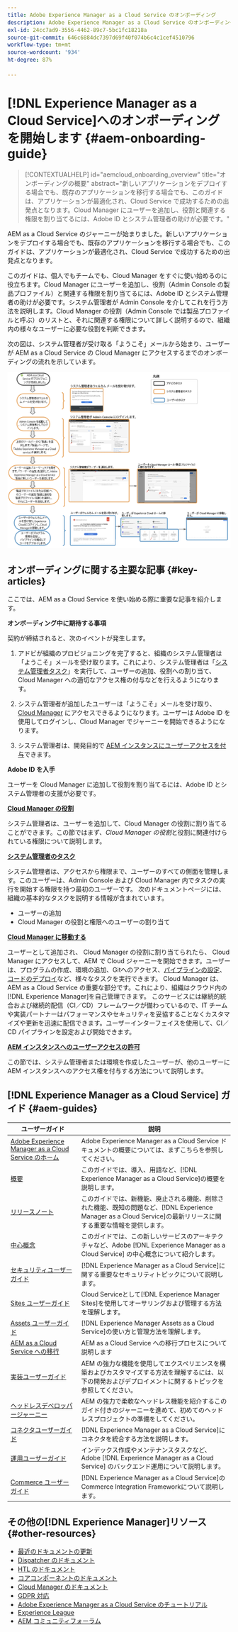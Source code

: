 ```yaml
---
title: Adobe Experience Manager as a Cloud Service のオンボーディング
description: Adobe Experience Manager as a Cloud Service のオンボーディングに関するセルフヘルプリソースおよびドキュメントリンク
exl-id: 24cc7ad9-3556-4462-89c7-5bc1fc18218a
source-git-commit: 646c6884dc7397d69f40f074b6c4c1cef4510796
workflow-type: tm+mt
source-wordcount: '934'
ht-degree: 87%

---
```


# [!DNL Experience Manager as a Cloud Service]へのオンボーディングを開始します {#aem-onboarding-guide}

>[!CONTEXTUALHELP]
>id="aemcloud_onboarding_overview"
>title="オンボーディングの概要"
>abstract="新しいアプリケーションをデプロイする場合でも、既存のアプリケーションを移行する場合でも、このガイドは、アプリケーションが最適化され、Cloud Service で成功するための出発点となります。Cloud Manager にユーザーを追加し、役割と関連する権限を割り当てるには、Adobe ID とシステム管理者の助けが必要です。"

AEM as a Cloud Service のジャーニーが始まりました。新しいアプリケーションをデプロイする場合でも、既存のアプリケーションを移行する場合でも、このガイドは、アプリケーションが最適化され、Cloud Service で成功するための出発点となります。

このガイドは、個人でもチームでも、Cloud Manager をすぐに使い始めるのに役立ちます。Cloud Manager にユーザーを追加し、役割（Admin Console の製品プロファイル）と関連する権限を割り当てるには、Adobe ID とシステム管理者の助けが必要です。システム管理者が Admin Console を介してこれを行う方法を説明します。Cloud Manager の役割（Admin Console では製品プロファイルと呼ぶ）のリストと、それに関連する権限について詳しく説明するので、組織内の様々なユーザーに必要な役割を判断できます。

次の図は、システム管理者が受け取る「ようこそ」メールから始まり、ユーザーが AEM as a Cloud Service の Cloud Manager にアクセスするまでのオンボーディングの流れを示しています。

![](/help/onboarding/what-is-required/assets/cust-journey.png)

## オンボーディングに関する主要な記事 {#key-articles}

ここでは、AEM as a Cloud Service を使い始める際に重要な記事を紹介します。

**オンボーディング中に期待する事項**

契約が締結されると、次のイベントが発生します。

1. アドビが組織のプロビジョニングを完了すると、組織のシステム管理者は「ようこそ」メールを受け取ります。これにより、システム管理者は「[システム管理者タスク](/help/onboarding/what-is-required/add-users-assign-cm-roles.md)」を実行して、ユーザーの追加、役割への割り当て、Cloud Manager への適切なアクセス権の付与などを行えるようになります。

1. システム管理者が追加したユーザーは「ようこそ」メールを受け取り、[Cloud Manager](/help/onboarding/what-is-required/navigate-to-cloud-manager.md) にアクセスできるようになります。ユーザーは Adobe ID を使用してログインし、Cloud Manager でジャーニーを開始できるようになります。

1. システム管理者は、開発目的で [AEM インスタンスにユーザーアクセスを付与](/help/onboarding/what-is-required/accessing-aem-instance.md)できます。

**Adobe ID を入手**

ユーザーを Cloud Manager に追加して役割を割り当てるには、Adobe ID とシステム管理者の支援が必要です。

**[Cloud Manager の役割](/help/onboarding/what-is-required/user-roles-permissions.md)**

システム管理者は、ユーザーを追加して、Cloud Manager の役割に割り当てることができます。この節ではまず、*Cloud Manager の役割*&#x200B;と役割に関連付けられている権限について説明します。

**[システム管理者のタスク](/help/onboarding/what-is-required/add-users-assign-cm-roles.md)**

システム管理者は、アクセスから権限まで、ユーザーのすべての側面を管理します。このユーザーは、Admin Console および Cloud Manager 内でタスクの実行を開始する権限を持つ最初のユーザーです。
次のドキュメントページには、組織の基本的なタスクを説明する情報が含まれています。

* ユーザーの追加
* Cloud Manager の役割と権限へのユーザーの割り当て

**[Cloud Manager に移動する](/help/onboarding/what-is-required/navigate-to-cloud-manager.md)**

ユーザーとして追加され、 Cloud Manager の役割に割り当てられたら、 Cloud Manager にアクセスして、AEM で Cloud ジャーニーを開始できます。ユーザーは、プログラムの作成、環境の追加、Gitへのアクセス、[パイプラインの設定](/help/implementing/cloud-manager/configure-pipeline.md)、[コードのデプロイ](/help/implementing/cloud-manager/deploy-code.md)など、様々なタスクを実行できます。
Cloud Manager は、AEM as a Cloud Service の重要な部分です。これにより、組織はクラウド内の[!DNL Experience Manager]を自己管理できます。 このサービスには継続的統合および継続的配信（CI／CD）フレームワークが備わっているので、IT チームや実装パートナーはパフォーマンスやセキュリティを妥協することなくカスタマイズや更新を迅速に配信できます。ユーザーインターフェイスを使用して、CI／CD パイプラインを設定および開始できます。

**[AEM インスタンスへのユーザーアクセスの許可](/help/onboarding/what-is-required/accessing-aem-instance.md)**

この節では、システム管理者または環境を作成したユーザーが、他のユーザーに AEM インスタンスへのアクセス権を付与する方法について説明します。

## [!DNL Experience Manager as a Cloud Service] ガイド {#aem-guides}

| ユーザーガイド | 説明 |
|---|---|
| [Adobe Experience Manager as a Cloud Service のホーム](/help/landing/home.md) | Adobe Experience Manager as a Cloud Service ドキュメントの概要については、まずこちらを参照してください。 |
| [概要](/help/overview/home.md) | このガイドでは、導入、用語など、[!DNL Experience Manager as a Cloud Service]の概要を説明します。 |
| [リリースノート](/help/release-notes/home.md) | このガイドでは、新機能、廃止される機能、削除された機能、既知の問題など、[!DNL Experience Manager as a Cloud Service]の最新リリースに関する重要な情報を提供します。 |
| [中心概念](/help/core-concepts/home.md) | このガイドでは、この新しいサービスのアーキテクチャなど、Adobe [!DNL Experience Manager as a Cloud Service]  の中心概念について紹介します。 |
| [セキュリティユーザーガイド](/help/security/home.md) | [!DNL Experience Manager as a Cloud Service]に関する重要なセキュリティトピックについて説明します。 |
| [Sites ユーザーガイド](/help/sites-cloud/home.md) | Cloud Serviceとして[!DNL Experience Manager Sites]を使用してオーサリングおよび管理する方法を理解します。 |
| [Assets ユーザーガイド](/help/assets/home.md) | [!DNL Experience Manager Assets as a Cloud Service]の使い方と管理方法を理解します。 |
| [AEM as a Cloud Service への移行](/help/move-to-cloud-service/home.md) | AEM as a Cloud Service への移行プロセスについて説明します |
| [実装ユーザーガイド](/help/implementing/home.md) | AEM の強力な機能を使用してエクスペリエンスを構築およびカスタマイズする方法を理解するには、以下の開発およびデプロイメントに関するトピックを参照してください。 |
| [ヘッドレスデベロッパージャーニー](/help/journey-headless/developer/overview.md) | AEM の強力で柔軟なヘッドレス機能を紹介するこのガイド付きのジャーニーを進めて、初めてのヘッドレスプロジェクトの準備をしてください。 |
| [コネクタユーザーガイド](/help/connectors/home.md) | [!DNL Experience Manager as a Cloud Service]にコネクタを統合する方法を説明します。 |
| [運用ユーザーガイド](/help/operations/home.md) | インデックス作成やメンテナンスタスクなど、Adobe [!DNL Experience Manager as a Cloud Service]  のバックエンド運用について説明します。 |
| [Commerce ユーザーガイド](/help/commerce-cloud/home.md) | [!DNL Experience Manager as a Cloud Service]のCommerce Integration Frameworkについて説明します。 |

## その他の[!DNL Experience Manager]リソース {#other-resources}

* [最近のドキュメントの更新](https://helpx.adobe.com/jp/experience-manager/documentation-updates.html#AEMasaCloudService)
* [Dispatcher のドキュメント](/help/implementing/dispatcher/overview.md)
* [HTL のドキュメント](https://experienceleague.adobe.com/docs/experience-manager-htl/using/overview.html?lang=ja)
* [コアコンポーネントのドキュメント](https://experienceleague.adobe.com/docs/experience-manager-core-components/using/introduction.html?lang=ja)
* [Cloud Manager のドキュメント](https://experienceleague.adobe.com/docs/experience-manager-cloud-service/onboarding/getting-access/cloud-service-programs/first-time-login.html)
* [GDPR 対応](/help/compliance/data-privacy-and-protection-readiness/aem-readiness.md)
* [Adobe Experience Manager as a Cloud Service のチュートリアル](https://experienceleague.adobe.com/docs/experience-manager-learn/cloud-service/overview.html?lang=ja)
* [Experience League](https://guided.adobe.com/?promoid=K42KVXHD&amp;mv=other#solutions/experience-manager)
* [AEM コミュニティフォーラム](https://forums.adobe.com/community/experience-cloud/marketing-cloud/experience-manager)
